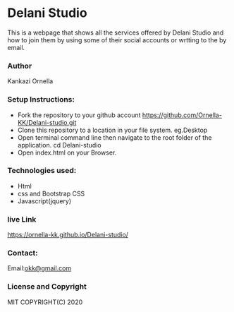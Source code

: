 # Delani Studio
This is a webpage that shows all the services offered by Delani Studio and how to join them by using some of their social accounts or wrtting to the by email.
### Author
Kankazi Ornella
### Setup Instructions:
* Fork the repository to your github account https://github.com/Ornella-KK/Delani-studio.git
* Clone this repository to a location in your file system. eg.Desktop
* Open terminal command line then navigate to the root folder of the application. cd Delani-studio
* Open index.html on your Browser.
### Technologies used:
* Html
* css and Bootstrap CSS
* Javascript(jquery)
### live Link
https://ornella-kk.github.io/Delani-studio/
### Contact:
Email:okk@gmail.com
### License and Copyright
MIT
COPYRIGHT(C) 2020
